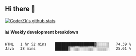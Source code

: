 ## Hi there 👋

[![CoderZk's github stats](https://github-readme-stats.vercel.app/api?username=zhoukuo123&show_icons=true)](https://github.com/anuraghazra/github-readme-stats)

#### :bar_chart: Weekly development breakdown

<!--START_SECTION:waka-->
```text
HTML   1 hr 52 mins    ██████████████████▓░░░░░░   74.39 % 
Java   38 mins         ██████▒░░░░░░░░░░░░░░░░░░   25.61 % 
```
<!--END_SECTION:waka-->
